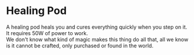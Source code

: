 # Healing Pod

A healing pod heals you and cures everything quickly when you step on it.  
It requires 50W of power to work.  
We don't know what kind of magic makes this thing do all that, all we know is it cannot be crafted, only purchased or found in the world.
